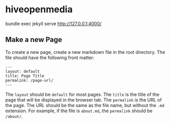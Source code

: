 # hiveopenmedia

bundle exec jekyll serve
http://127.0.0.1:4000/

## Make a new Page
To create a new page, create a new markdown file in the root directory. The file should have the following front matter:
```
---
layout: default
title: Page Title
permalink: /page-url/
---
```
The `layout` should be `default` for most pages. The `title` is the title of the page that will be displayed in the browser tab. The `permalink` is the URL of the page. The URL should be the same as the file name, but without the `.md` extension. For example, if the file is `about.md`, the `permalink` should be `/about/`.

